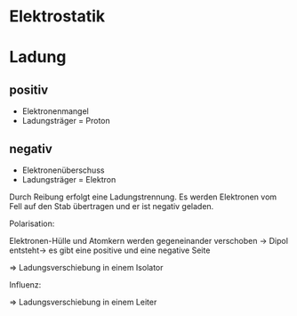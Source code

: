 # Elektrostatik

# Ladung

## positiv

- Elektronenmangel
- Ladungsträger = Proton

## negativ

- Elektronenüberschuss
- Ladungsträger = Elektron

Durch Reibung erfolgt eine Ladungstrennung. Es werden Elektronen vom Fell auf den Stab übertragen und er ist negativ geladen.

Polarisation:

Elektronen-Hülle und Atomkern werden gegeneinander verschoben → Dipol entsteht→ es gibt eine positive und eine negative Seite 

⇒ Ladungsverschiebung in einem Isolator

Influenz:

⇒ Ladungsverschiebung in einem Leiter